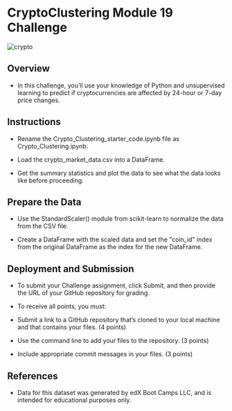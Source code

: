 # CryptoClustering Module 19 Challenge

![crypto](https://github.com/vivsarraf/CryptoClustering/assets/135401654/40965934-86ae-4cda-9272-d4e97ff73a8c)



## Overview

* In this challenge, you’ll use your knowledge of Python and unsupervised learning to predict if cryptocurrencies are affected by 24-hour or 7-day price changes.


## Instructions


* Rename the Crypto_Clustering_starter_code.ipynb file as Crypto_Clustering.ipynb.

* Load the crypto_market_data.csv into a DataFrame.

* Get the summary statistics and plot the data to see what the data looks like before proceeding.


## Prepare the Data

* Use the StandardScaler() module from scikit-learn to normalize the data from the CSV file.

* Create a DataFrame with the scaled data and set the "coin_id" index from the original DataFrame as the index for the new DataFrame.


## Deployment and Submission


* To submit your Challenge assignment, click Submit, and then provide the URL of your GitHub repository for grading.

* To receive all points, you must:

* Submit a link to a GitHub repository that’s cloned to your local machine and that contains your files. (4 points)

* Use the command line to add your files to the repository. (3 points)

* Include appropriate commit messages in your files. (3 points)


## References

* Data for this dataset was generated by edX Boot Camps LLC, and is intended for educational purposes only.

